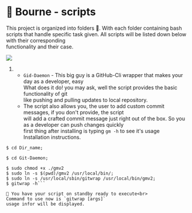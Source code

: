 # 🐚 Bourne - scripts
This project is organized into folders 📂. With each folder
containing bash scripts that handle specific task given.
All scripts will be listed down below with their corresponding <br> functionality and their case.

![](https://media.giphy.com/media/zaUTLcbjhWpTrNYoFG/giphy.gif)

1. - `Gid-Daemon` - This big guy is a GitHub-Cli wrapper that makes your day as a developer, easy <br>
 What does it do! you may ask, well the script provides the basic functionality of git <br>
 like pushing and pulling updates to local repository. <br>
   - The script also allows you, the user to add custom commit messages, if you don't provide, the script <br>
 will add a crafted commit message just right out of the box. So you as a developer can push changes quickly <br>
 first thing after installing is typing `gm -h`
to see it's usage <br>
 Installation instructions.<br>
 ```$ git clone <clone-url>;<br>
$ cd Dir_name;

$ cd Git-Daemon;

$ sudo chmod +x ./gmv2
$ sudo ln -s $(pwd)/gmv2 /usr/local/bin/;
$ sudo ln -s /usr/local/sbin/gitwrap /usr/local/bin/gmv2;
$ gitwrap -h```

🙌 You have your script on standby ready to execute<br>
Command to use now is `gitwrap [args]`
usage infor will be displayed.
